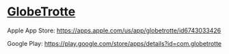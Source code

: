 # [GlobeTrotte](https://globetrotte.com)

Apple App Store: https://apps.apple.com/us/app/globetrotte/id6743033426

Google Play: https://play.google.com/store/apps/details?id=com.globetrotte
